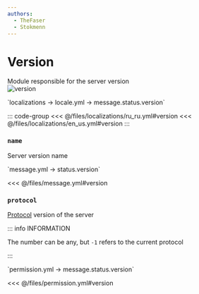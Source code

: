 ```yaml
---
authors:
  - TheFaser
  - Stokmenn
---
```


# Version

Module responsible for the server version  
![version](/version.png)

[//]: # (localization)
<!--@include: @/parts/words.md#localization--> 
<!--@include: @/parts/words.md#path--> `localizations → locale.yml → message.status.version`

<!--@include: @/parts/words.md#default--> 

::: code-group
<<< @/files/localizations/ru_ru.yml#version
<<< @/files/localizations/en_us.yml#version
:::

### `name`

Server version name

[//]: # (message.yml)
<!--@include: @/parts/words.md#setting-->
<!--@include: @/parts/words.md#path--> `message.yml → status.version`

<!--@include: @/parts/words.md#default-->
<<< @/files/message.yml#version

<!--@include: @/parts/enable.md-->

### `protocol`

[Protocol](https://minecraft.wiki/w/Protocol_version) version of the server

::: info INFORMATION

The number can be any, but `-1` refers to the current protocol

:::

[//]: # (permission.yml)
<!--@include: @/parts/words.md#permission-->
<!--@include: @/parts/words.md#path--> `permission.yml → message.status.version`

<!--@include: @/parts/words.md#default-->
<<< @/files/permission.yml#version

<!--@include: @/parts/permission/permissionTier3.md-->
